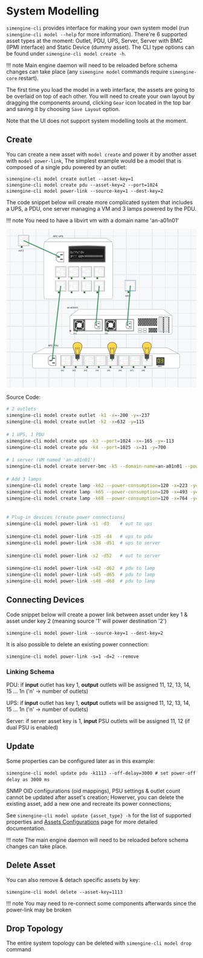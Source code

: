 # System Modelling

`simengine-cli` provides interface for making your own system model (run `simengine-cli model --help` for more information).
There're 6 supported asset types at the moment: Outlet, PDU, UPS, Server, Server with BMC (IPMI interface) and Static Device (dummy asset). The CLI type options can be found under `simengine-cli model create -h`.

!!! note
    Main engine daemon will need to be reloaded before schema changes can take place (any `simengine model` commands require `simengine-core` restart).

The first time you load the model in a web interface, the assets are going to be overlaid on top of each other. You will need to create your own layout by dragging the components around, clicking `Gear` icon located in the top bar and saving it by choosing `Save Layout` option.

Note that the UI does not support system modelling tools at the moment.

## Create

You can create a new asset with `model create` and power it by another asset with `model power-link`, The simplest example would be a model that is composed of a single pdu powered by an outlet:

    simengine-cli model create outlet --asset-key=1
    simengine-cli model create pdu --asset-key=2 --port=1024
    simengine-cli model power-link --source-key=1 --dest-key=2

The code snippet below will create more complicated system that includes a UPS, a PDU, one server managing a VM and 3 lamps powered by the PDU.

!!! note
    You need to have a libvirt vm with a domain name 'an-a01n01'

![](./sample-model.png)

Source Code:

```bash
# 2 outlets
simengine-cli model create outlet -k1 -x=-200 -y=-237
simengine-cli model create outlet -k2 -x=632 -y=115

# 1 UPS, 1 PDU
simengine-cli model create ups -k3 --port=1024 -x=-165 -y=-113
simengine-cli model create pdu -k4 --port=1025 -x=31 -y=700

# 1 server (VM named 'an-a01n01')
simengine-cli model create server-bmc -k5 --domain-name=an-a01n01 --power-consumption=480 -x=175 -y=416 --no-power-on-ac

# Add 3 lamps
simengine-cli model create lamp -k62 --power-consumption=120 -x=223 -y=595
simengine-cli model create lamp -k65 --power-consumption=120 -x=493 -y=595
simengine-cli model create lamp -k68 --power-consumption=120 -x=764 -y=594


# Plug-in devices (create power connections)
simengine-cli model power-link -s1 -d3    # out to ups

simengine-cli model power-link -s35 -d4   # ups to pdu
simengine-cli model power-link -s38 -d51  # ups to server

simengine-cli model power-link -s2 -d52   # out to server

simengine-cli model power-link -s42 -d62  # pdu to lamp
simengine-cli model power-link -s45 -d65  # pdu to lamp
simengine-cli model power-link -s48 -d68  # pdu to lamp
```

## Connecting Devices

Code snippet below will create a power link between asset under key 1 & asset under key 2 (meaning source '1' will power destination '2')

`simengine-cli model power-link --source-key=1 --dest-key=2`

It is also possible to delete an existing power connection:

`simengine-cli model power-link -s=1 -d=2 --remove`

### Linking Schema

PDU: if **input** outlet has key 1, **output** outlets will be assigned 11, 12, 13, 14, 15 ... 1n ('n' -> number of outlets)

UPS: if **input** outlet has key 1, **output** outlets will be assigned 11, 12, 13, 14, 15 ... 1n ('n' -> number of outlets)

Server: if server asset key is 1, **input** PSU outlets will be assigned 11, 12 (if dual PSU is enabled)

## Update

Some properties can be configured later as in this example:

`simengine-cli model update pdu -k1113 --off-delay=3000 # set power-off delay as 3000 ms`

SNMP OID configurations (oid mappings), PSU settings & outlet count cannot be updated after asset's creation; Howerver, you can delete the existing asset, add a new one and recreate its power connections;

See `simengine-cli model update {asset_type} -h` for the list of supported properties and [Assets Configurations](./Assets%20Configurations) page for more detailed documentation.

!!! note
    The main engine daemon will need to be reloaded before schema changes can take place.

## Delete Asset

You can also remove & detach specific assets by key:

`simengine-cli model delete --asset-key=1113`

!!! note
    You may need to re-connect some components afterwards since the power-link may be broken

## Drop Topology

The entire system topology can be deleted with `simengine-cli model drop` command
